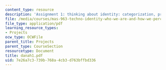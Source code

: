 ```yaml
---
content_type: resource
description: 'Assignment 1: thinking about identity: categorization, prototypes, stereotypes'
file: /media/courses/mas-963-techno-identity-who-we-are-and-how-we-perceive-ourselves-and-others-spring-2002/7e26a7c3739b768a4cb3d763bffbd336_danah1.pdf
file_type: application/pdf
learning_resource_types:
- Projects
ocw_type: OCWFile
parent_title: Projects
parent_type: CourseSection
resourcetype: Document
title: danah1.pdf
uid: 7e26a7c3-739b-768a-4cb3-d763bffbd336
---
```


